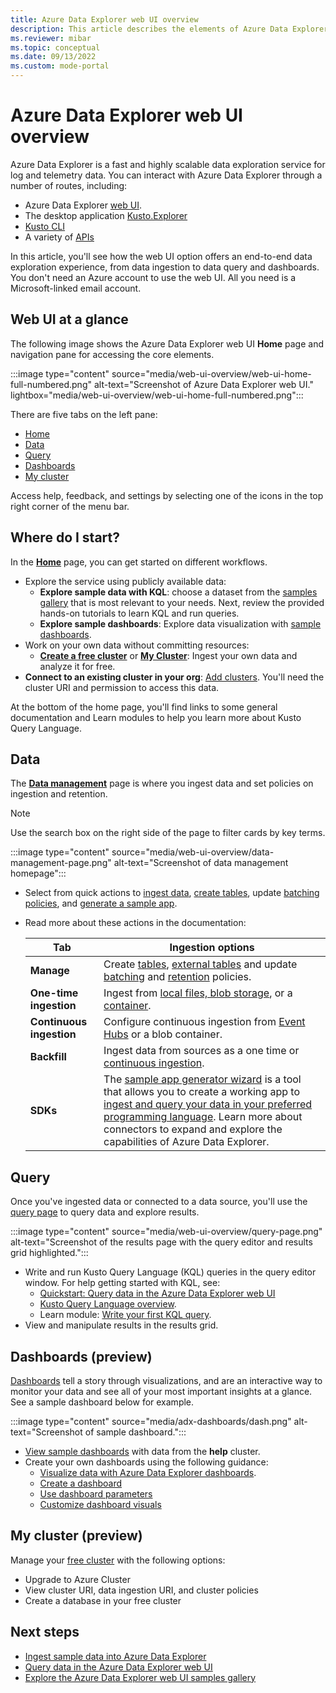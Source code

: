 ```yaml
---
title: Azure Data Explorer web UI overview
description: This article describes the elements of Azure Data Explorer web UI home page and the data analytics journey.
ms.reviewer: mibar
ms.topic: conceptual
ms.date: 09/13/2022
ms.custom: mode-portal
---
```


# Azure Data Explorer web UI overview

Azure Data Explorer is a fast and highly scalable data exploration service for log and telemetry data. You can interact with Azure Data Explorer through a number of routes, including:

* Azure Data Explorer [web UI](https://dataexplorer.azure.com).
* The desktop application [Kusto.Explorer](kusto/tools/kusto-explorer.md)
* [Kusto CLI](kusto/tools/kusto-cli.md)
* A variety of [APIs](kusto/api/index.md)

In this article, you'll see how the web UI option offers an end-to-end data exploration experience, from data ingestion to data query and dashboards. You don't need an Azure account to use the web UI. All you need is a Microsoft-linked email account.

## Web UI at a glance

The following image shows the Azure Data Explorer web UI **Home** page and navigation pane for accessing the core elements.

:::image type="content" source="media/web-ui-overview/web-ui-home-full-numbered.png" alt-text="Screenshot of Azure Data Explorer web UI." lightbox="media/web-ui-overview/web-ui-home-full-numbered.png":::

There are five tabs on the left pane:

* [Home](#where-do-i-start)
* [Data](#data)
* [Query](#query)
* [Dashboards](#dashboards-preview)
* [My cluster](#my-cluster-preview)

Access help, feedback, and settings by selecting one of the icons in the top right corner of the menu bar.

## Where do I start?

In the **[Home](https://dataexplorer.azure.com/home)** page, you can get started on different workflows.

* Explore the service using publicly available data:
  * **Explore sample data with KQL**:  choose a dataset from the [samples gallery](web-ui-samples-gallery.md) that is most relevant to your needs. Next, review the provided hands-on tutorials to learn KQL and run queries.
  * **Explore sample dashboards**:  Explore data visualization with [sample dashboards](web-ui-samples-gallery.md#explore-sample-dashboards).
* Work on your own data without committing resources:
  * [**Create a free cluster**](https://dataexplorer.azure.com/freecluster) or [**My Cluster**](https://dataexplorer.azure.com/freecluster): Ingest your own data and analyze it for free.
* **Connect to an existing cluster in your org**: [Add clusters](web-query-data.md#add-clusters). You'll need the cluster URI and permission to access this data.

At the bottom of the home page, you'll find links to some general documentation and Learn modules to help you learn more about Kusto Query Language.

## Data

The **[Data management](https://dataexplorer.azure.com/oneclick)** page is where you ingest data and set policies on ingestion and retention.

> [!NOTE]
> Use the search box on the right side of the page to filter cards by key terms.

:::image type="content" source="media/web-ui-overview/data-management-page.png" alt-text="Screenshot of data management homepage":::

* Select from quick actions to [ingest data](https://dataexplorer.azure.com/oneclick/ingest?sourceType=file), [create tables](https://dataexplorer.azure.com/oneclick/createtable), update [batching policies](https://dataexplorer.azure.com/oneclick/updateTableBatchingPolicy), and [generate a sample app](https://dataexplorer.azure.com/oneclick/generatecode?sourceType=file).
* Read more about these actions in the documentation:

    |Tab  |Ingestion options  |
    |---------|---------|
    |**Manage**     | Create [tables](https://dataexplorer.azure.com/oneclick/createtable), [external tables](external-table.md) and update [batching](./kusto/management/batchingpolicy.md) and [retention](./kusto/management/retentionpolicy.md) policies.      |
    |**One-time ingestion**    | Ingest from [local files, blob storage](./ingest-data-one-click.md), or a [container](.//one-click-ingestion-new-table.md).      |
    |**Continuous ingestion**     | Configure continuous ingestion from [Event Hubs](./one-click-event-hub.md) or a blob container.        |
    |**Backfill**     |  Ingest data from sources as a one time or [continuous ingestion](one-click-ingestion-new-table.md).       |
    |**SDKs**     |  The [sample app generator wizard](https://dataexplorer.azure.com/oneclick/generatecode?programingLang=Python) is a tool that allows you to create a working app to [ingest and query your data in your preferred programming language](sample-app-generator-one-click.md). Learn more about connectors to expand and explore the capabilities of Azure Data Explorer.    |

## Query

Once you've ingested data or connected to a data source, you'll use the [query page](https://dataexplorer.azure.com/clusters/help) to query data and explore results.

:::image type="content" source="media/web-ui-overview/query-page.png" alt-text="Screenshot of the results page with the query editor and results grid highlighted.":::

* Write and run Kusto Query Language (KQL) queries in the query editor window. For help getting started with KQL, see:
  * [Quickstart: Query data in the Azure Data Explorer web UI](web-query-data.md)
  * [Kusto Query Language overview](./kusto/query/index.md).
  * Learn module: [Write your first KQL query](/learn/modules/write-first-query-kusto-query-language/).
* View and manipulate results in the results grid.

## Dashboards (preview)

[Dashboards](https://dataexplorer.azure.com/dashboards) tell a story through visualizations, and are an interactive way to monitor your data and see all of your most important insights at a glance. See a sample dashboard below for example.

:::image type="content" source="media/adx-dashboards/dash.png" alt-text="Screenshot of sample dashboard.":::

* [View sample dashboards](web-ui-samples-gallery.md#explore-sample-dashboards) with data from the **help** cluster.
* Create your own dashboards using the following guidance:
  * [Visualize data with Azure Data Explorer dashboards](azure-data-explorer-dashboards.md).
  * [Create a dashboard](azure-data-explorer-dashboards.md#create-a-dashboard)
  * [Use dashboard parameters](dashboard-parameters.md)
  * [Customize dashboard visuals](dashboard-customize-visuals.md)

## My cluster (preview)

Manage your [free cluster](https://dataexplorer.azure.com/freecluster) with the following options:

* Upgrade to Azure Cluster
* View cluster URI, data ingestion URI, and cluster policies
* Create a database in your free cluster

## Next steps

* [Ingest sample data into Azure Data Explorer](ingest-sample-data.md)
* [Query data in the Azure Data Explorer web UI](web-query-data.md#run-queries)
* [Explore the Azure Data Explorer web UI samples gallery](web-ui-samples-gallery.md)
